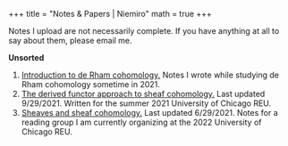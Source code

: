+++
title = "Notes & Papers | Niemiro"
math = true
+++

Notes I upload are not necessarily complete. If you have anything at all to say about them, please email me.

**Unsorted**
1. [Introduction to de Rham cohomology.](/drc.pdf) Notes I wrote while studying de Rham cohomology sometime in 2021.
2. [The derived functor approach to sheaf cohomology.](/nsc.pdf) Last updated 9/29/2021. Written for the summer 2021 University of Chicago REU.
3. [Sheaves and sheaf cohomology.](/sheafreadinggroup.pdf) Last updated 6/29/2021. Notes for a reading group I am currently organizing at the 2022 University of Chicago REU.